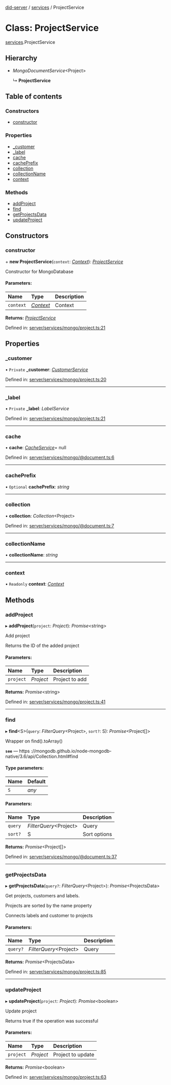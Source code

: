 [did-server](../README.md) / [services](../modules/services.md) / ProjectService

# Class: ProjectService

[services](../modules/services.md).ProjectService

## Hierarchy

* *MongoDocumentService*<Project\>

  ↳ **ProjectService**

## Table of contents

### Constructors

- [constructor](services.projectservice.md#constructor)

### Properties

- [\_customer](services.projectservice.md#_customer)
- [\_label](services.projectservice.md#_label)
- [cache](services.projectservice.md#cache)
- [cachePrefix](services.projectservice.md#cacheprefix)
- [collection](services.projectservice.md#collection)
- [collectionName](services.projectservice.md#collectionname)
- [context](services.projectservice.md#context)

### Methods

- [addProject](services.projectservice.md#addproject)
- [find](services.projectservice.md#find)
- [getProjectsData](services.projectservice.md#getprojectsdata)
- [updateProject](services.projectservice.md#updateproject)

## Constructors

### constructor

\+ **new ProjectService**(`context`: [*Context*](graphql_context.context.md)): [*ProjectService*](services.projectservice.md)

Constructor for MongoDatabase

#### Parameters:

Name | Type | Description |
:------ | :------ | :------ |
`context` | [*Context*](graphql_context.context.md) | Context    |

**Returns:** [*ProjectService*](services.projectservice.md)

Defined in: [server/services/mongo/project.ts:21](https://github.com/Puzzlepart/did/blob/3f22c56c/server/services/mongo/project.ts#L21)

## Properties

### \_customer

• `Private` **\_customer**: [*CustomerService*](services.customerservice.md)

Defined in: [server/services/mongo/project.ts:20](https://github.com/Puzzlepart/did/blob/3f22c56c/server/services/mongo/project.ts#L20)

___

### \_label

• `Private` **\_label**: *LabelService*

Defined in: [server/services/mongo/project.ts:21](https://github.com/Puzzlepart/did/blob/3f22c56c/server/services/mongo/project.ts#L21)

___

### cache

• **cache**: [*CacheService*](services_cache.cacheservice.md)= null

Defined in: [server/services/mongo/@document.ts:6](https://github.com/Puzzlepart/did/blob/3f22c56c/server/services/mongo/@document.ts#L6)

___

### cachePrefix

• `Optional` **cachePrefix**: *string*

___

### collection

• **collection**: *Collection*<Project\>

Defined in: [server/services/mongo/@document.ts:7](https://github.com/Puzzlepart/did/blob/3f22c56c/server/services/mongo/@document.ts#L7)

___

### collectionName

• **collectionName**: *string*

___

### context

• `Readonly` **context**: [*Context*](graphql_context.context.md)

## Methods

### addProject

▸ **addProject**(`project`: *Project*): *Promise*<string\>

Add project

Returns the ID of the added project

#### Parameters:

Name | Type | Description |
:------ | :------ | :------ |
`project` | *Project* | Project to add    |

**Returns:** *Promise*<string\>

Defined in: [server/services/mongo/project.ts:41](https://github.com/Puzzlepart/did/blob/3f22c56c/server/services/mongo/project.ts#L41)

___

### find

▸ **find**<S\>(`query`: *FilterQuery*<Project\>, `sort?`: S): *Promise*<Project[]\>

Wrapper on find().toArray()

**`see`** — https ://mongodb.github.io/node-mongodb-native/3.6/api/Collection.html#find

#### Type parameters:

Name | Default |
:------ | :------ |
`S` | *any* |

#### Parameters:

Name | Type | Description |
:------ | :------ | :------ |
`query` | *FilterQuery*<Project\> | Query   |
`sort?` | S | Sort options    |

**Returns:** *Promise*<Project[]\>

Defined in: [server/services/mongo/@document.ts:37](https://github.com/Puzzlepart/did/blob/3f22c56c/server/services/mongo/@document.ts#L37)

___

### getProjectsData

▸ **getProjectsData**(`query?`: *FilterQuery*<Project\>): *Promise*<ProjectsData\>

Get projects, customers and labels.

Projects are sorted by the name property

Connects labels and customer to projects

#### Parameters:

Name | Type | Description |
:------ | :------ | :------ |
`query?` | *FilterQuery*<Project\> | Query    |

**Returns:** *Promise*<ProjectsData\>

Defined in: [server/services/mongo/project.ts:85](https://github.com/Puzzlepart/did/blob/3f22c56c/server/services/mongo/project.ts#L85)

___

### updateProject

▸ **updateProject**(`project`: *Project*): *Promise*<boolean\>

Update project

Returns true if the operation was successful

#### Parameters:

Name | Type | Description |
:------ | :------ | :------ |
`project` | *Project* | Project to update    |

**Returns:** *Promise*<boolean\>

Defined in: [server/services/mongo/project.ts:63](https://github.com/Puzzlepart/did/blob/3f22c56c/server/services/mongo/project.ts#L63)
